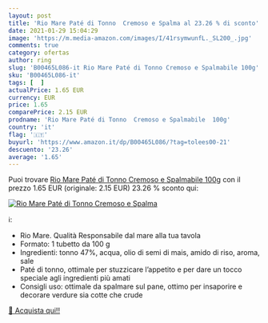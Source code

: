 ```yaml
---
layout: post
title: 'Rio Mare Paté di Tonno  Cremoso e Spalma al 23.26 % di sconto'
date: 2021-01-29 15:04:29
image: 'https://m.media-amazon.com/images/I/41rsymwunfL._SL200_.jpg'
comments: true
category: ofertas
author: ring
slug: 'B00465L086-it Rio Mare Paté di Tonno Cremoso e Spalmabile 100g'
sku: 'B00465L086-it'
tags: [  ]
actualPrice: 1.65 EUR
currency: EUR
price: 1.65
comparePrice: 2.15 EUR
prodname: 'Rio Mare Paté di Tonno  Cremoso e Spalmabile  100g'
country: 'it'
flag: '🇮🇹'
buyurl: 'https://www.amazon.it/dp/B00465L086/?tag=tolees00-21'
descuento: '23.26'
average: '1.65'
---
```


Puoi trovare [Rio Mare Paté di Tonno  Cremoso e Spalmabile  100g](https://www.amazon.it/dp/B00465L086/?tag=tolees00-21) con il prezzo 1.65 EUR (originale: 2.15 EUR) 23.26 % sconto qui:

[![Rio Mare Paté di Tonno  Cremoso e Spalma](https://m.media-amazon.com/images/I/41rsymwunfL._SL200_.jpg)](https://www.amazon.it/dp/B00465L086/?tag=tolees00-21)

ℹ️:

- Rio Mare. Qualità Responsabile dal mare alla tua tavola
- Formato: 1 tubetto da 100 g
- Ingredienti: tonno 47%, acqua, olio di semi di mais, amido di riso, aroma, sale
- Paté di tonno, ottimale per stuzzicare l’appetito e per dare un tocco speciale agli ingredienti più amati
- Consigli uso: ottimale da spalmare sul pane, ottimo per insaporire e decorare verdure sia cotte che crude

[🛒 Acquista qui!!](https://www.amazon.it/dp/B00465L086/?tag=tolees00-21)
